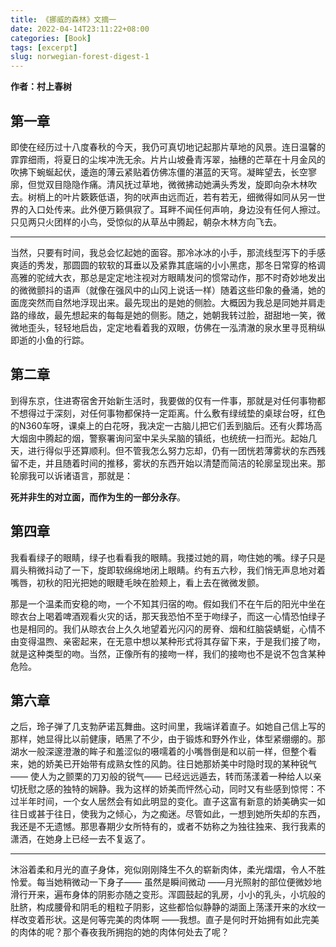 ```yaml
---
title: 《挪威的森林》文摘一
date: 2022-04-14T23:11:22+08:00
categories: [Book]
tags: [excerpt]
slug: norwegian-forest-digest-1
---
```


**作者：村上春树**

## 第一章

即使在经历过十八度春秋的今天，我仍可真切地记起那片草地的风景。连日温馨的霏霏细雨，将夏日的尘埃冲洗无余。片片山坡叠青泻翠，抽穗的芒草在十月金风的吹拂下蜿蜒起伏，逶迤的薄云紧贴着仿佛冻僵的湛蓝的天穹。凝眸望去，长空寥廓，但觉双目隐隐作痛。清风抚过草地，微微拂动她满头秀发，旋即向杂木林吹去。树梢上的叶片簌簌低语，狗的吠声由远而近，若有若无，细微得如同从另一世界的入口处传来。此外便万籁俱寂了。耳畔不闻任何声响，身边没有任何人擦过。只见两只火团样的小鸟，受惊似的从草丛中腾起，朝杂木林方向飞去。

---

当然，只要有时间，我总会忆起她的面容。那冷冰冰的小手，那流线型泻下的手感爽适的秀发，那圆圆的软软的耳垂以及紧靠其底端的小小黑痣，那冬日常穿的格调高雅的驼绒大衣，那总是定定地注视对方眼睛发问的惯常动作，那不时奇妙地发出的微微颤抖的语声（就像在强风中的山冈上说话一样）随着这些印象的叠涌，她的面庞突然而自然地浮现出来。最先现出的是她的侧脸。大概因为我总是同她并肩走路的缘故，最先想起来的每每是她的侧影。随之，她朝我转过脸，甜甜地一笑，微微地歪头，轻轻地启齿，定定地看着我的双眼，仿佛在一泓清澈的泉水里寻觅稍纵即逝的小鱼的行踪。 

## 第二章

到得东京，住进寄宿舍开始新生活时，我要做的仅有一件事，那就是对任何事物都不想得过于深刻，对任何事物都保持一定距离。什么敷有绿绒垫的桌球台呀，红色的N360车呀，课桌上的白花呀，我决定一古脑儿把它们丢到脑后。还有火葬场高大烟囱中腾起的烟，警察署询问室中呆头呆脑的镇纸，也统统一扫而光。起始几天，进行得似乎还算顺利。但不管我怎么努力忘却，仍有一团恍若薄雾状的东西残留不走，并且随着时间的推移，雾状的东西开始以清楚而简洁的轮廓呈现出来。那轮廓我可以诉诸语言，那就是：   

**死并非生的对立面，而作为生的一部分永存**。 

## 第四章

我看看绿子的眼睛，绿子也看看我的眼睛。我搂过她的肩，吻住她的嘴。绿子只是肩头稍微抖动了一下，旋即软绵绵地闭上眼睛。约有五六秒，我们悄无声息地对着嘴唇，初秋的阳光把她的眼睫毛映在脸颊上，看上去在微微发颤。

那是一个温柔而安稳的吻，一个不知其归宿的吻。假如我们不在午后的阳光中坐在晾衣台上喝着啤酒观看火灾的话，那天我恐怕不至于吻绿子，而这一心情恐怕绿子也是相同的。我们从晾衣台上久久地望着光闪闪的房脊、烟和红脑袋蜻蜓，心情不由变得温煦、亲密起来，在无意中想以某种形式将其存留下来，于是我们接了吻，就是这种类型的吻。当然，正像所有的接吻一样，我们的接吻也不是说不包含某种危险。

## 第六章

之后，玲子弹了几支勃萨诺瓦舞曲。这时间里，我端详着直子。如她自己信上写的那样，她显得比以前健康，晒黑了不少，由于锻炼和野外作业，体型紧绷绷的。那湖水一般深邃澄澈的眸子和羞涩似的嗫嚅着的小嘴唇倒是和以前一样，但整个看来，她的娇美已开始带有成熟女性的风韵。往日她那娇美中时隐时现的某种锐气—— 使人为之颤栗的刀刃般的锐气—— 已经远远遁去，转而荡漾着一种给人以亲切抚慰之感的独特的娴静。我为这样的娇美而怦然心动，同时又有些感到惊愕：不过半年时间，一个女人居然会有如此明显的变化。直子这富有新意的娇美确实一如往日或甚于往日，使我为之倾心，为之痴迷。尽管如此，一想到她所失却的东西，我还是不无遗憾。那思春期少女所特有的，或者不妨称之为独往独来、我行我素的潇洒，在她身上已经一去不复返了。 

---

沐浴着柔和月光的直子身体，宛似刚刚降生不久的崭新肉体，柔光熠熠，令人不胜怜爱。每当她稍微动一下身子—— 虽然是瞬间微动 ——月光照射的部位便微妙地滑行开来，遍布身体的阴影亦随之变形。浑圆鼓起的乳房，小小的乳头，小坑般的肚脐，构成腰骨和阴毛的粗粒子阴影，这些都恰似静静的湖面上荡漾开来的水纹一样改变着形状。这是何等完美的肉体啊 ——我想。直子是何时开始拥有如此完美的肉体的呢？那个春夜我所拥抱的她的肉体何处去了呢？